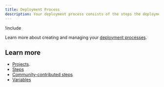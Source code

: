```yaml
---
title: Deployment Process
description: Your deployment process consists of the steps the deployment automation server will take to deploy your software.
---
```


!include <deployment-process>

Learn more about creating and managing your [deployment processes](/docs/deployment-process/index.md).

## Learn more

- [Projects](/docs/projects/index.md).
- [Steps](/docs/deployment-process/steps/index.md)
- [Community-contributed steps](/docs/deployment-process/steps/index.md)
- [Variables](/docs/projects/variables/index.md)
